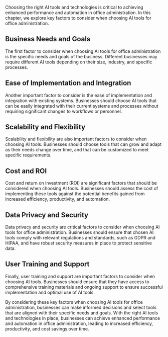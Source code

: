 
Choosing the right AI tools and technologies is critical to achieving enhanced performance and automation in office administration. In this chapter, we explore key factors to consider when choosing AI tools for office administration.

Business Needs and Goals
------------------------

The first factor to consider when choosing AI tools for office administration is the specific needs and goals of the business. Different businesses may require different AI tools depending on their size, industry, and specific processes.

Ease of Implementation and Integration
--------------------------------------

Another important factor to consider is the ease of implementation and integration with existing systems. Businesses should choose AI tools that can be easily integrated with their current systems and processes without requiring significant changes to workflows or personnel.

Scalability and Flexibility
---------------------------

Scalability and flexibility are also important factors to consider when choosing AI tools. Businesses should choose tools that can grow and adapt as their needs change over time, and that can be customized to meet specific requirements.

Cost and ROI
------------

Cost and return on investment (ROI) are significant factors that should be considered when choosing AI tools. Businesses should assess the cost of implementing these tools against the potential benefits gained from increased efficiency, productivity, and automation.

Data Privacy and Security
-------------------------

Data privacy and security are critical factors to consider when choosing AI tools for office administration. Businesses should ensure that chosen AI tools comply with relevant regulations and standards, such as GDPR and HIPAA, and have robust security measures in place to protect sensitive data.

User Training and Support
-------------------------

Finally, user training and support are important factors to consider when choosing AI tools. Businesses should ensure that they have access to comprehensive training materials and ongoing support to ensure successful implementation and optimal use of AI tools.

By considering these key factors when choosing AI tools for office administration, businesses can make informed decisions and select tools that are aligned with their specific needs and goals. With the right AI tools and technologies in place, businesses can achieve enhanced performance and automation in office administration, leading to increased efficiency, productivity, and cost savings over time.
